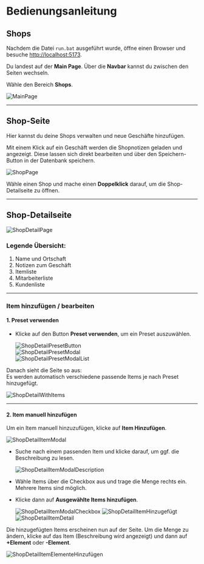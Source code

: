 # Bedienungsanleitung

## Shops

Nachdem die Datei `run.bat` ausgeführt wurde, öffne einen Browser und besuche [http://localhost:5173](http://localhost:5173).

Du landest auf der **Main Page**. Über die **Navbar** kannst du zwischen den Seiten wechseln.

Wähle den Bereich **Shops**.

![MainPage](Bilder/ShopDetailPage/MainPage.png)

---

## Shop-Seite

Hier kannst du deine Shops verwalten und neue Geschäfte hinzufügen.

Mit einem Klick auf ein Geschäft werden die Shopnotizen geladen und angezeigt. Diese lassen sich direkt bearbeiten und über den Speichern-Button in der Datenbank speichern.

![ShopPage](Bilder/ShopDetailPage/ShopPage.png)

Wähle einen Shop und mache einen **Doppelklick** darauf, um die Shop-Detailseite zu öffnen.

---

## Shop-Detailseite

![ShopDetailPage](Bilder/ShopDetailPage/ShopDetailPage.png)

### Legende Übersicht:

1. Name und Ortschaft
2. Notizen zum Geschäft
3. Itemliste
4. Mitarbeiterliste
5. Kundenliste

---

### Item hinzufügen / bearbeiten

#### 1. Preset verwenden

- Klicke auf den Button **Preset verwenden**, um ein Preset auszuwählen.

  ![ShopDetailPresetButton](Bilder/ShopDetailPage/ShopDetailPresetButton.png)  
  ![ShopDetailPresetModal](Bilder/ShopDetailPage/ShopDetailPresetModal.png)  
  ![ShopDetailPresetModalList](Bilder/ShopDetailPage/ShopDetailPresetModalList.png)

Danach sieht die Seite so aus:  
Es werden automatisch verschiedene passende Items je nach Preset hinzugefügt.

  ![ShopDetailWithItems](Bilder/ShopDetailPage/ShopDetailWithItems.png)

---

#### 2. Item manuell hinzufügen

Um ein Item manuell hinzuzufügen, klicke auf **Item Hinzufügen**.

  ![ShopDetailItemModal](Bilder/ShopDetailPage/ShopDetailItemModal.png)

- Suche nach einem passenden Item und klicke darauf, um ggf. die Beschreibung zu lesen.

  ![ShopDetailItemModalDescription](Bilder/ShopDetailPage/ShopDetailItemModalDescription.png)

- Wähle Items über die Checkbox aus und trage die Menge rechts ein. Mehrere Items sind möglich.
- Klicke dann auf **Ausgewählte Items hinzufügen**.

  ![ShopDetailItemModalCheckbox](Bilder/ShopDetailPage/ShopDetailItemCheckbox.png)
  ![ShopDetailItemHinzugefügt](Bilder/ShopDetailPage/ShopDetailItemHinzugefügt.png)
  ![ShopDetailItemDetail](Bilder/ShopDetailPage/ShopDetailItemDetail.png)

Die hinzugefügten Items erscheinen nun auf der Seite. Um die Menge zu ändern, klicke auf das Item (Beschreibung wird angezeigt) und dann auf **+Element** oder **-Element**.

  ![ShopDetailItemElementeHinzufügen](Bilder/ShopDetailPage/ShopDetailItemElementeHinzufügen.png)
